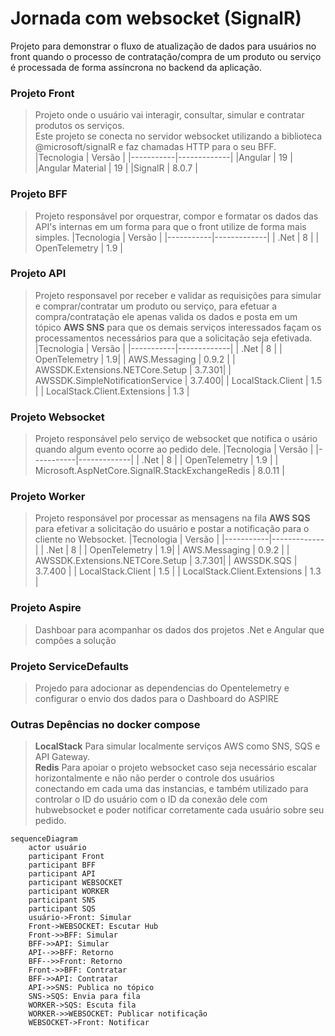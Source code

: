 # Jornada com websocket (SignalR)

Projeto para demonstrar o fluxo de atualização de dados para usuários no front quando o processo de contratação/compra de um produto ou serviço é processada de forma assíncrona no backend da aplicação.

### Projeto Front
> Projeto onde o usuário vai interagir, consultar, simular e contratar produtos os serviços.<br>
> Este projeto se conecta no servidor websocket utilizando a biblioteca @microsoft/signalR e faz chamadas HTTP para o seu BFF.<br>
> |Tecnologia | Versão |
>|-----------|-------------|
> |Angular | 19 |
> |Angular Material | 19 |
> |SignalR | 8.0.7 |


### Projeto BFF
> Projeto responsável por orquestrar, compor e formatar os dados das API's internas em um forma para que o front utilize de forma mais simples.
> |Tecnologia | Versão |
>|-----------|-------------|
>| .Net | 8 |
>| OpenTelemetry | 1.9 |


### Projeto API
> Projeto responsavel por receber e validar as requisições para simular e comprar/contratar um produto ou serviço, para efetuar a compra/contratação ele apenas valida os dados e posta em um tópico **AWS SNS** para que os demais serviços interessados façam os processamentos necessários para que a solicitação seja efetivada.
> |Tecnologia | Versão |
>|-----------|-------------|
>| .Net | 8 |
>| OpenTelemetry | 1.9|
>| AWS.Messaging | 0.9.2 |
>| AWSSDK.Extensions.NETCore.Setup | 3.7.301|
>| AWSSDK.SimpleNotificationService | 3.7.400|
>| LocalStack.Client | 1.5 |
>| LocalStack.Client.Extensions | 1.3 |

### Projeto Websocket
> Projeto responsável pelo serviço de websocket que notifica o usário quando algum evento ocorre ao pedido dele.
> |Tecnologia | Versão |
>|-----------|-------------|
>| .Net | 8 |
>| OpenTelemetry | 1.9 |
>| Microsoft.AspNetCore.SignalR.StackExchangeRedis | 8.0.11 |

### Projeto Worker
> Projeto responsável por processar as mensagens na fila **AWS SQS** para efetivar a solicitação do usuário e postar a notificação para o cliente no Websocket.
> |Tecnologia | Versão |
>|-----------|-------------|
>| .Net | 8 |
>| OpenTelemetry | 1.9|
>| AWS.Messaging | 0.9.2 |
>| AWSSDK.Extensions.NETCore.Setup | 3.7.301|
>| AWSSDK.SQS | 3.7.400 |
>| LocalStack.Client | 1.5 |
>| LocalStack.Client.Extensions | 1.3 |

### Projeto Aspire
> Dashboar para acompanhar os dados dos projetos .Net e Angular que compões a solução


### Projeto ServiceDefaults
> Projedo para adocionar as dependencias do Opentelemetry e configurar o envio dos dados para o Dashboard do ASPIRE


### Outras Depências no docker compose
> **LocalStack** Para simular localmente serviços AWS como SNS, SQS e API Gateway. <br>
> **Redis** Para apoiar o projeto websocket caso seja necessário escalar horizontalmente e não não perder o controle dos usuários conectando em cada uma das instancias, e também utilizado para controlar o ID do usuário com o ID da conexão dele com hubwebsocket e poder notificar corretamente cada usuário sobre seu pedido.<br>


```mermaid
sequenceDiagram
    actor usuário
    participant Front
    participant BFF
    participant API
    participant WEBSOCKET
    participant WORKER    
    participant SNS    
    participant SQS
    usuário->Front: Simular    
    Front->WEBSOCKET: Escutar Hub
    Front->>BFF: Simular
    BFF->>API: Simular
    API-->>BFF: Retorno
    BFF-->>Front: Retorno
    Front->>BFF: Contratar
    BFF->>API: Contratar
    API->>SNS: Publica no tópico
    SNS->SQS: Envia para fila
    WORKER->SQS: Escuta fila
    WORKER->>WEBSOCKET: Publicar notificação
    WEBSOCKET->Front: Notificar
```